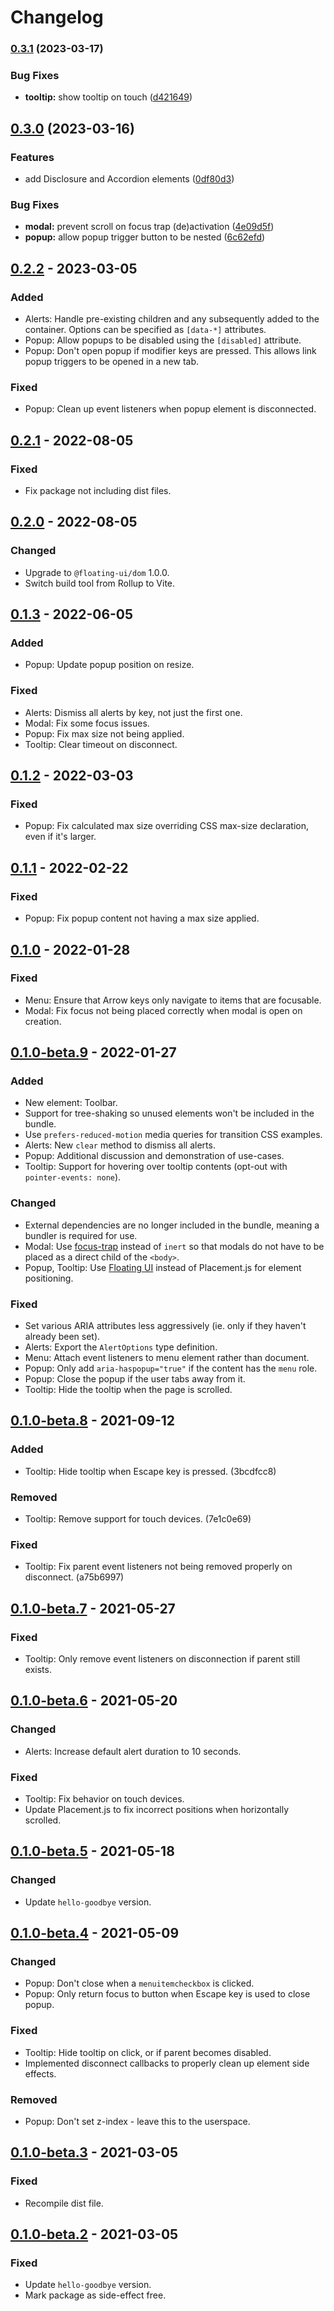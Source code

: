 # Changelog

### [0.3.1](https://github.com/tobyzerner/inclusive-elements/compare/v0.3.0...v0.3.1) (2023-03-17)


### Bug Fixes

* **tooltip:** show tooltip on touch ([d421649](https://github.com/tobyzerner/inclusive-elements/commit/d4216490099133c038d4557fcff5297f7072a937))

## [0.3.0](https://github.com/tobyzerner/inclusive-elements/compare/v0.2.2...v0.3.0) (2023-03-16)


### Features

* add Disclosure and Accordion elements ([0df80d3](https://github.com/tobyzerner/inclusive-elements/commit/0df80d30e776ea9ecd149da61c96932a39786386))


### Bug Fixes

* **modal:** prevent scroll on focus trap (de)activation ([4e09d5f](https://github.com/tobyzerner/inclusive-elements/commit/4e09d5f331fb2a0b6b07b5dcfae9d87a4945b128))
* **popup:** allow popup trigger button to be nested ([6c62efd](https://github.com/tobyzerner/inclusive-elements/commit/6c62efd39b6f8e628d78711202cf0915f1f733ef))

## [0.2.2] - 2023-03-05
### Added
- Alerts: Handle pre-existing children and any subsequently added to the container. Options can be specified as `[data-*]` attributes.
- Popup: Allow popups to be disabled using the `[disabled]` attribute.
- Popup: Don't open popup if modifier keys are pressed. This allows link popup triggers to be opened in a new tab.

### Fixed
- Popup: Clean up event listeners when popup element is disconnected.

## [0.2.1] - 2022-08-05
### Fixed
- Fix package not including dist files.

## [0.2.0] - 2022-08-05
### Changed
- Upgrade to `@floating-ui/dom` 1.0.0.
- Switch build tool from Rollup to Vite.

## [0.1.3] - 2022-06-05
### Added
- Popup: Update popup position on resize.

### Fixed
- Alerts: Dismiss all alerts by key, not just the first one.
- Modal: Fix some focus issues.
- Popup: Fix max size not being applied.
- Tooltip: Clear timeout on disconnect.

## [0.1.2] - 2022-03-03
### Fixed
- Popup: Fix calculated max size overriding CSS max-size declaration, even if it's larger.

## [0.1.1] - 2022-02-22
### Fixed
- Popup: Fix popup content not having a max size applied.

## [0.1.0] - 2022-01-28
### Fixed
- Menu: Ensure that Arrow keys only navigate to items that are focusable.
- Modal: Fix focus not being placed correctly when modal is open on creation.

## [0.1.0-beta.9] - 2022-01-27
### Added
- New element: Toolbar.
- Support for tree-shaking so unused elements won't be included in the bundle.
- Use `prefers-reduced-motion` media queries for transition CSS examples.
- Alerts: New `clear` method to dismiss all alerts.
- Popup: Additional discussion and demonstration of use-cases.
- Tooltip: Support for hovering over tooltip contents (opt-out with `pointer-events: none`).

### Changed
- External dependencies are no longer included in the bundle, meaning a bundler is required for use.
- Modal: Use [focus-trap](https://github.com/focus-trap/focus-trap) instead of `inert` so that modals do not have to be placed as a direct child of the `<body>`.
- Popup, Tooltip: Use [Floating UI](https://floating-ui.com) instead of Placement.js for element positioning.

### Fixed
- Set various ARIA attributes less aggressively (ie. only if they haven't already been set).
- Alerts: Export the `AlertOptions` type definition.
- Menu: Attach event listeners to menu element rather than document.
- Popup: Only add `aria-haspopup="true"` if the content has the `menu` role.
- Popup: Close the popup if the user tabs away from it.
- Tooltip: Hide the tooltip when the page is scrolled.

## [0.1.0-beta.8] - 2021-09-12
### Added
- Tooltip: Hide tooltip when Escape key is pressed. (3bcdfcc8)

### Removed
- Tooltip: Remove support for touch devices. (7e1c0e69)

### Fixed
- Tooltip: Fix parent event listeners not being removed properly on disconnect. (a75b6997)

## [0.1.0-beta.7] - 2021-05-27
### Fixed
- Tooltip: Only remove event listeners on disconnection if parent still exists.

## [0.1.0-beta.6] - 2021-05-20
### Changed
- Alerts: Increase default alert duration to 10 seconds.

### Fixed
- Tooltip: Fix behavior on touch devices.
- Update Placement.js to fix incorrect positions when horizontally scrolled.

## [0.1.0-beta.5] - 2021-05-18
### Changed
- Update `hello-goodbye` version.

## [0.1.0-beta.4] - 2021-05-09
### Changed
- Popup: Don't close when a `menuitemcheckbox` is clicked.
- Popup: Only return focus to button when Escape key is used to close popup.

### Fixed
- Tooltip: Hide tooltip on click, or if parent becomes disabled.
- Implemented disconnect callbacks to properly clean up element side effects.

### Removed
- Popup: Don't set z-index - leave this to the userspace.

## [0.1.0-beta.3] - 2021-03-05
### Fixed
- Recompile dist file.

## [0.1.0-beta.2] - 2021-03-05
### Fixed
- Update `hello-goodbye` version.
- Mark package as side-effect free.

[0.2.2]: https://github.com/tobyzerner/inclusive-elements/compare/v0.2.1...v0.2.2
[0.2.1]: https://github.com/tobyzerner/inclusive-elements/compare/v0.2.0...v0.2.1
[0.2.0]: https://github.com/tobyzerner/inclusive-elements/compare/v0.1.3...v0.2.0
[0.1.3]: https://github.com/tobyzerner/inclusive-elements/compare/v0.1.2...v0.1.3
[0.1.2]: https://github.com/tobyzerner/inclusive-elements/compare/v0.1.1...v0.1.2
[0.1.1]: https://github.com/tobyzerner/inclusive-elements/compare/v0.1.0...v0.1.1
[0.1.0]: https://github.com/tobyzerner/inclusive-elements/compare/v0.1.0-beta.9...v0.1.0
[0.1.0-beta.9]: https://github.com/tobyzerner/inclusive-elements/compare/v0.1.0-beta.8...v0.1.0-beta.9
[0.1.0-beta.8]: https://github.com/tobyzerner/inclusive-elements/compare/v0.1.0-beta.7...v0.1.0-beta.8
[0.1.0-beta.7]: https://github.com/tobyzerner/inclusive-elements/compare/v0.1.0-beta.6...v0.1.0-beta.7
[0.1.0-beta.6]: https://github.com/tobyzerner/inclusive-elements/compare/v0.1.0-beta.5...v0.1.0-beta.6
[0.1.0-beta.5]: https://github.com/tobyzerner/inclusive-elements/compare/v0.1.0-beta.4...v0.1.0-beta.5
[0.1.0-beta.4]: https://github.com/tobyzerner/inclusive-elements/compare/v0.1.0-beta.3...v0.1.0-beta.4
[0.1.0-beta.3]: https://github.com/tobyzerner/inclusive-elements/compare/v0.1.0-beta.2...v0.1.0-beta.3
[0.1.0-beta.2]: https://github.com/tobyzerner/inclusive-elements/compare/v0.1.0-beta.1...v0.1.0-beta.2